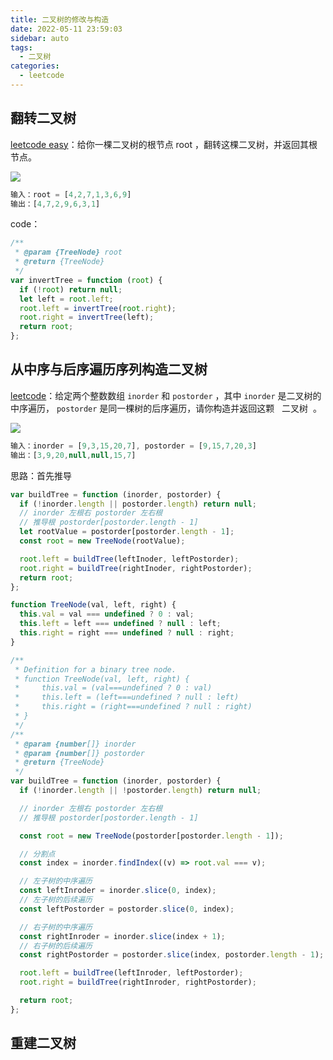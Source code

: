 ```yaml
---
title: 二叉树的修改与构造
date: 2022-05-11 23:59:03
sidebar: auto
tags:
  - 二叉树
categories:
  - leetcode
---
```


## 翻转二叉树

[leetcode easy](https://leetcode-cn.com/problems/invert-binary-tree/)：给你一棵二叉树的根节点 root ，翻转这棵二叉树，并返回其根节点。

![](https://assets.leetcode.com/uploads/2021/03/14/invert1-tree.jpg)

```js
输入：root = [4,2,7,1,3,6,9]
输出：[4,7,2,9,6,3,1]
```

code：

```js
/**
 * @param {TreeNode} root
 * @return {TreeNode}
 */
var invertTree = function (root) {
  if (!root) return null;
  let left = root.left;
  root.left = invertTree(root.right);
  root.right = invertTree(left);
  return root;
};
```

## 从中序与后序遍历序列构造二叉树

[leetcode](https://leetcode.cn/problems/construct-binary-tree-from-inorder-and-postorder-traversal)：给定两个整数数组 `inorder` 和 `postorder` ，其中 `inorder` 是二叉树的中序遍历， `postorder` 是同一棵树的后序遍历，请你构造并返回这颗   二叉树  。

![](https://assets.leetcode.com/uploads/2021/02/19/tree.jpg)

```js
输入：inorder = [9,3,15,20,7], postorder = [9,15,7,20,3]
输出：[3,9,20,null,null,15,7]
```

思路：首先推导

```js
var buildTree = function (inorder, postorder) {
  if (!inorder.length || postorder.length) return null;
  // inorder 左根右 postorder 左右根
  // 推导根 postorder[postorder.length - 1]
  let rootValue = postorder[postorder.length - 1];
  const root = new TreeNode(rootValue);

  root.left = buildTree(leftInoder, leftPostorder);
  root.right = buildTree(rightInoder, rightPostorder);
  return root;
};
```

```js
function TreeNode(val, left, right) {
  this.val = val === undefined ? 0 : val;
  this.left = left === undefined ? null : left;
  this.right = right === undefined ? null : right;
}

/**
 * Definition for a binary tree node.
 * function TreeNode(val, left, right) {
 *     this.val = (val===undefined ? 0 : val)
 *     this.left = (left===undefined ? null : left)
 *     this.right = (right===undefined ? null : right)
 * }
 */
/**
 * @param {number[]} inorder
 * @param {number[]} postorder
 * @return {TreeNode}
 */
var buildTree = function (inorder, postorder) {
  if (!inorder.length || !postorder.length) return null;

  // inorder 左根右 postorder 左右根
  // 推导根 postorder[postorder.length - 1]

  const root = new TreeNode(postorder[postorder.length - 1]);

  // 分割点
  const index = inorder.findIndex((v) => root.val === v);

  // 左子树的中序遍历
  const leftInroder = inorder.slice(0, index);
  // 左子树的后续遍历
  const leftPostorder = postorder.slice(0, index);

  // 右子树的中序遍历
  const rightInroder = inorder.slice(index + 1);
  // 右子树的后续遍历
  const rightPostorder = postorder.slice(index, postorder.length - 1);

  root.left = buildTree(leftInroder, leftPostorder);
  root.right = buildTree(rightInroder, rightPostorder);

  return root;
};
```

## 重建二叉树
